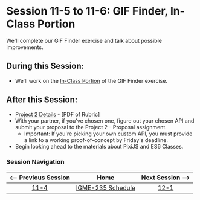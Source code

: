 # Session 11-5 to 11-6: GIF Finder, In-Class Portion

We'll complete our GIF Finder exercise and talk about possible improvements.

## During this Session:
- We'll work on the [In-Class Portion](https://github.com/tonethar/IGME-235-Shared/blob/master/tutorial/HW-gif-finder.md#section10) of the GIF Finder exercise.

## After this Session:
- [Project 2 Details](https://github.com/dccircuit/IGME-235-Fall-2019/blob/master/projects/project-2.md) - [PDF of Rubric]
- With your partner, if you've chosen one, figure out your chosen API and submit your proposal to the Project 2 - Proposal assignment. 
  - Important: If you're picking your own custom API, you must provide a link to a working proof-of-concept by Friday's deadline.
- Begin looking ahead to the materials about PixiJS and ES6 Classes.

### Session Navigation

| <-- Previous Session |               Home                  | Next Session --> |
|:--------------------:|:-----------------------------------:|:----------------:|
|  [11-4](11-4.md)       | [IGME-235 Schedule](../schedule.md) |   [12-1](12-1.md)  |

